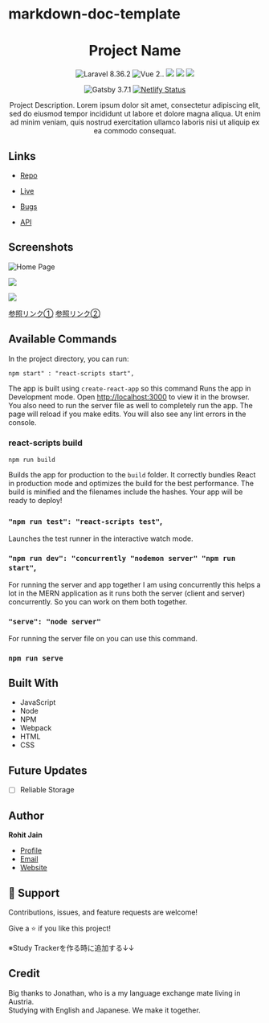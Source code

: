 # markdown-doc-template


<h1 align="center">Project Name</h1>

<div align="center">
  

![Laravel 8.36.2](https://img.shields.io/badge/Laravel-8.x-red) 
![Vue 2.*.*](https://img.shields.io/badge/Vue-2.x.x-green) 
<img src="https://img.shields.io/badge/-Docker-EEE.svg?logo=docker&style=flat"> 
<img src="https://img.shields.io/badge/-Terraform-EEE.svg?logo=terraform&logoColor=7B42BC">
<img src="https://img.shields.io/badge/-CircleCI-EEE.svg?logo=circleci&logoColor=black">

![Gatsby 3.7.1](https://img.shields.io/badge/Gatsby-3.7.1-blueviolet)  [![Netlify Status](https://api.netlify.com/api/v1/badges/8e3c1a4c-86dc-4c26-8e6e-5991fb775e54/deploy-status)](https://app.netlify.com/sites/gatsby-with-graphql/deploys)
</div>
  
<p align="center">Project Description. Lorem ipsum dolor sit amet, consectetur adipiscing elit, sed do eiusmod tempor incididunt ut labore et dolore magna aliqua. Ut enim ad minim veniam, quis nostrud exercitation ullamco laboris nisi ut aliquip ex ea commodo consequat.</p>

 
## Links

- [Repo](https://github.com/Rohit19060/<project-name> "<project-name> Repo")

- [Live](<Homepage url> "Live View")

- [Bugs](https://github.com/Rohit19060/<project-name>/issues "Issues Page")

- [API](<API Link> "API")

## Screenshots

![Home Page](/screenshots/1.png "Home Page")

![](/screenshots/2.png)

![](/screenshots/3.png)

[参照リンク①](https://github.com/aimeos/aimeos-typo3#readme "参照リンク")
[参照リンク②](https://github.com/matiassingers/awesome-readme)

## Available Commands

In the project directory, you can run:

```
npm start" : "react-scripts start",
```

The app is built using `create-react-app` so this command Runs the app in Development mode. Open [http://localhost:3000](http://localhost:3000) to view it in the browser. You also need to run the server file as well to completely run the app. The page will reload if you make edits.
You will also see any lint errors in the console.

### react-scripts build
```
npm run build
```

Builds the app for production to the `build` folder. It correctly bundles React in production mode and optimizes the build for the best performance. The build is minified and the filenames include the hashes. Your app will be ready to deploy!

### `"npm run test": "react-scripts test"`,

Launches the test runner in the interactive watch mode.

### `"npm run dev": "concurrently "nodemon server" "npm run start"`,

For running the server and app together I am using concurrently this helps a lot in the MERN application as it runs both the server (client and server) concurrently. So you can work on them both together.

### `"serve": "node server"`

For running the server file on you can use this command.

### `npm run serve`

## Built With

- JavaScript
- Node
- NPM
- Webpack
- HTML
- CSS

## Future Updates

- [ ] Reliable Storage

## Author

**Rohit Jain**

- [Profile](https://github.com/rohit19060 "Rohit jain")
- [Email](mailto:rohitjain19060@gmail.com?subject=Hi "Hi!")
- [Website](https://kingtechnologies.in "Welcome")

## 🤝 Support

Contributions, issues, and feature requests are welcome!

Give a ⭐️ if you like this project!

※Study Trackerを作る時に追加する↓↓

## Credit

Big thanks to Jonathan, who is a my language exchange mate living in Austria. \
Studying with English and Japanese. We make it together.
